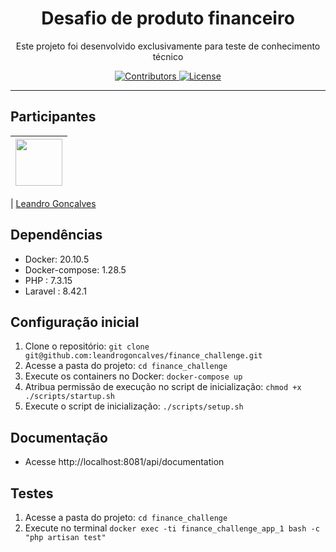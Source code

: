 <h1 align="center">
Desafio de produto financeiro
</h1>

<p align="center">Este projeto foi desenvolvido exclusivamente para teste de conhecimento técnico</p>

<p align="center">
  <a href="https://github.com/leandrogoncalves/nestjs_smartranking_api/graphs/contributors">
    <img src="https://img.shields.io/github/contributors/leandrogoncalves/nestjs_smartranking_api?color=%237159c1&logoColor=%237159c1&style=flat" alt="Contributors">
  </a>
  <a href="https://opensource.org/licenses/MIT">
    <img src="https://img.shields.io/github/license/leandrogoncalves/nestjs_smartranking_api?color=%237159c1&logo=mit" alt="License">
  </a>
</p>

<hr>

## Participantes

| [<img src="https://avatars3.githubusercontent.com/u/12039813?s=460&u=78af286aeb7f9d808dc21635e331d0ecdb08e8a7&v=4" width="75px;"/>](https://github.com/leandrogoncalves) |
| :----------------------------------------------------------------------------------------------------------------------------------------------------------------------: |

| [Leandro Gonçalves](https://github.com/leandrogoncalves)


## Dependências

- Docker: 20.10.5
- Docker-compose: 1.28.5
- PHP : 7.3.15
- Laravel : 8.42.1

## Configuração inicial

1. Clone o repositório: `git clone git@github.com:leandrogoncalves/finance_challenge.git`
1. Acesse a pasta do projeto: `cd finance_challenge`
1. Execute os containers no Docker: `docker-compose up`
1. Atribua permissão de execução no script de inicialização: `chmod +x ./scripts/startup.sh`
1. Execute o script de inicialização: `./scripts/setup.sh`

## Documentação

- Acesse http://localhost:8081/api/documentation

## Testes

1. Acesse a pasta do projeto: `cd finance_challenge`
1. Execute no terminal `docker exec -ti finance_challenge_app_1 bash -c "php artisan test"`

